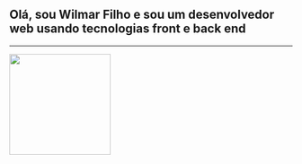 
<h2> Olá, sou Wilmar Filho e sou um desenvolvedor web usando tecnologias front e back end</h2>
<hr>

<div>

<img src='https://github-readme-stats.vercel.app/api?username=anuraghazra&show_icons=true&theme=radical' height='180cm'>

</div>

<!---
WilmarFilho/WilmarFilho is a ✨ special ✨ repository because its `README.md` (this file) appears on your GitHub profile.
You can click the Preview link to take a look at your changes.
--->
